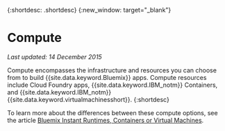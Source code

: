 {:shortdesc: .shortdesc} 
{:new_window: target="_blank"}

# Compute
*Last updated: 14 December 2015*

Compute encompasses the infrastructure and resources you can choose from to build {{site.data.keyword.Bluemix}} apps. Compute resources include Cloud Foundry apps, {{site.data.keyword.IBM_notm}} Containers, and {{site.data.keyword.IBM_notm}}  {{site.data.keyword.virtualmachinesshort}}.
{:shortdesc}

To learn more about the differences between these compute options, see the article [Bluemix Instant Runtimes, Containers or Virtual Machines](https://developer.ibm.com/bluemix/2015/08/05/bluemix-instant-runtimes-containers-or-virtual-machines/).
